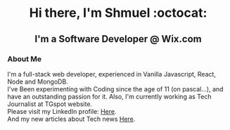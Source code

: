 <h1 align='center'> Hi there, I'm Shmuel :octocat:</h1>

<h2 align='center'> I'm a  Software Developer @ Wix.com</h2>

### About Me
I'm a full-stack web developer, experienced in Vanilla Javascript, React, Node and MongoDB.<br />I've Been experimenting with Coding since the age of 11 (on pascal...), and have an outstanding passion for it. Also, I'm currently working as Tech Journalist at TGspot website.<br />
Please visit my LinkedIn profile: [Here](https://www.linkedin.com/in/shmuel-gabai-5ab380b4/).<br />
And my new articles about Tech news [Here](https://www.tgspot.co.il/author/shmuelgb/).<br />

<!--
**shmuelgb/shmuelgb** is a ✨ _special_ ✨ repository because its `README.md` (this file) appears on your GitHub profile.

Here are some ideas to get you started:

- 🔭 I’m currently working on ...
- 🌱 I’m currently learning ...
- 👯 I’m looking to collaborate on ...
- 🤔 I’m looking for help with ...
- 💬 Ask me about ...
- 📫 How to reach me: ...
- 😄 Pronouns: ...
- ⚡ Fun fact: ...
-->
